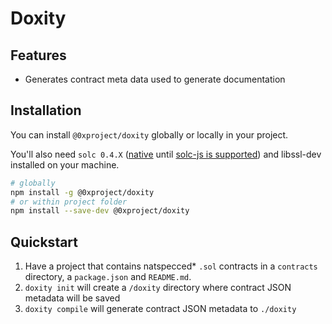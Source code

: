 # Doxity

## Features

* Generates contract meta data used to generate documentation


## Installation

You can install `@0xproject/doxity` globally or locally in your project.

You'll also need `solc 0.4.X` ([native](http://solidity.readthedocs.io/en/develop/installing-solidity.html#binary-packages) until [solc-js is supported](https://github.com/ethereum/solc-js/issues/70)) and libssl-dev installed on your machine.

```bash
# globally
npm install -g @0xproject/doxity
# or within project folder
npm install --save-dev @0xproject/doxity
```

## Quickstart

1. Have a project that contains natspecced* `.sol` contracts in a `contracts` directory, a `package.json` and `README.md`.
1. `doxity init` will create a `/doxity` directory where contract JSON metadata will be saved
1. `doxity compile` will generate contract JSON metadata to `./doxity`

